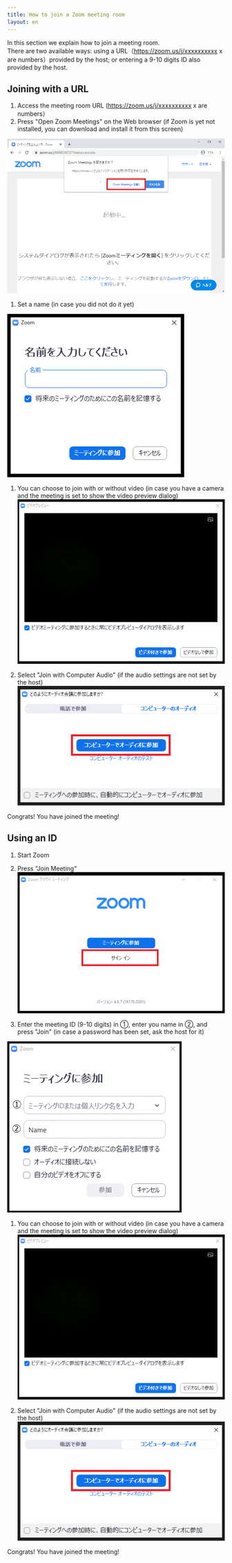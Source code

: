 ```yaml
---
title: How to join a Zoom meeting room
layout: en
---
```


In this section we explain how to join a meeting room.  
There are two available ways: using a URL（https://zoom.us/j/xxxxxxxxxx x are numbers）provided by the host; or entering a 9-10 digits ID also provided by the host.



## Joining with a URL
1. Access the meeting room URL (https://zoom.us/j/xxxxxxxxxx x are numbers）
1. Press "Open Zoom Meetings" on the Web browser (if Zoom is yet not installed, you can download and install it from this screen)  


  ![](img/zoom_join_pc_url_browser.png) 
    
1. Set a name (in case you did not do it yet)


  ![](img/zoom_join_pc_url_name.png)
    
1. You can choose to join with or without video (in case you have a camera and the meeting is set to show the video preview dialog)  
  ![](img/zoom_join_pc_camera.png)
  
1. Select "Join with Computer Audio" (if the audio settings are not set by the host)  
  ![](img/zoom_join_pc_mic.png)
  
Congrats! You have joined the meeting!



## Using an ID
1. Start Zoom
1. Press "Join Meeting"
  ![](img/zoom_join_pc_id_top.png)
  
1. Enter the meeting ID (9-10 digits) in ①, enter you name in ②, and press "Join" (in case a password has been set, ask the host for it)


  ![](img/zoom_join_pc_id_join_add.png)
  
1. You can choose to join with or without video (in case you have a camera and the meeting is set to show the video preview dialog)    ![](img/zoom_join_pc_camera.png)
  
1. Select "Join with Computer Audio" (if the audio settings are not set by the host)    
  ![](img/zoom_join_pc_mic.png)
  
Congrats! You have joined the meeting!




